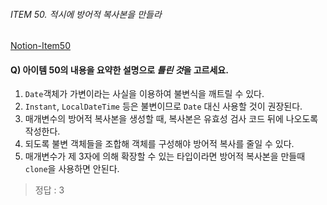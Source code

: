 ###### ITEM 50. 적시에 방어적 복사본을 만들라

[Notion-Item50](https://suyeap.notion.site/50-86d89211a2e3451599701e201bd29ee9?pvs=4)

#### Q) 아이템 50의 내용을 요약한 설명으로 *틀린 것*을 고르세요. 

1) ```Date```객체가 가변이라는 사실을 이용하여 불변식을 깨트릴 수 있다. 
2) ```Instant```, ```LocalDateTime``` 등은 불변이므로 ```Date``` 대신 사용할 것이 권장된다. 
3) 매개변수의 방어적 복사본을 생성할 때, 복사본은 유효성 검사 코드 뒤에 나오도록 작성한다. 
4) 되도록 불변 객체들을 조합해 객체를 구성해야 방어적 복사를 줄일 수 있다.
5) 매개변수가 제 3자에 의해 확장할 수 있는 타입이라면 방어적 복사본을 만들때 ```clone```을 사용하면 안된다. 

> 정답 : 3